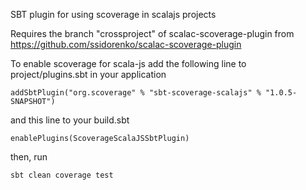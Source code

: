SBT plugin for using scoverage in scalajs projects

Requires the branch "crossproject" of scalac-scoverage-plugin from https://github.com/ssidorenko/scalac-scoverage-plugin

To enable scoverage for scala-js add the following line to project/plugins.sbt in your application

    addSbtPlugin("org.scoverage" % "sbt-scoverage-scalajs" % "1.0.5-SNAPSHOT")
    
and this line to your build.sbt
  
    enablePlugins(ScoverageScalaJSSbtPlugin)

then, run

    sbt clean coverage test
